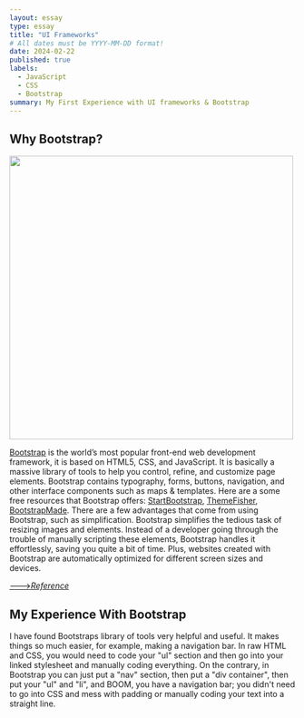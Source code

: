 ```yaml
---
layout: essay
type: essay
title: "UI Frameworks"
# All dates must be YYYY-MM-DD format!
date: 2024-02-22
published: true
labels:
  - JavaScript
  - CSS
  - Bootstrap
summary: My First Experience with UI frameworks & Bootstrap
---
```


## Why Bootstrap?
<div class="text-center p-4">
  <a href="https://themes.getbootstrap.com">
    <img width="500px" src="https://themes.getbootstrap.com/wp-content/uploads/2019/03/falcon-v3.18.0.jpg" >
  </a>
</div>

<a href="https://getbootstrap.com">Bootstrap</a> is the world’s most popular front-end web development framework, it is based on HTML5, CSS, and JavaScript. It is basically a massive library of tools to help you control, refine, and customize page elements. Bootstrap contains typography, forms, buttons, navigation, and other interface components such as maps & templates. Here are a some free resources that Bootstrap offers: <a href="https://startbootstrap.com/">StartBootstrap</a>, <a href="https://themefisher.com/free-bootstrap-templates/">ThemeFisher</a>, <a href="https://bootstrapmade.com">BootstrapMade</a>. There are a few advantages that come from using Bootstrap, such as simplification. Bootstrap simplifies the tedious task of resizing images and elements. Instead of a developer going through the trouble of manually scripting these elements, Bootstrap handles it effortlessly, saving you quite a bit of time. Plus, websites created with Bootstrap are automatically optimized for different screen sizes and devices.


<a href="https://hackr.io/blog/what-is-bootstrap-framework">--->*Reference*</a>

## My Experience With Bootstrap
I have found Bootstraps library of tools very helpful and useful. It makes things so much easier, for example, making a navigation bar. In raw HTML and CSS, you would need to code your "ul" section and then go into your linked stylesheet and manually coding everything. On the contrary, in Bootstrap you can just put a "nav" section, then put a "div container", then put your "ul" and "li", and BOOM, you have a navigation bar; you didn't need to go into CSS and mess with padding or manually coding your text into a straight line.
